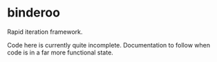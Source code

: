 # binderoo
Rapid iteration framework.

Code here is currently quite incomplete. Documentation to follow when code
is in a far more functional state.
